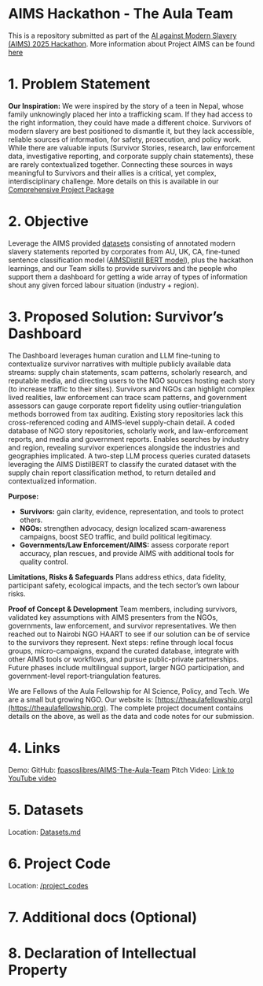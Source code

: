 # AIMS Hackathon - The Aula Team
This is a repository submitted as part of the [AI against Modern Slavery (AIMS) 2025 Hackathon](https://fundacionpasoslibres.org/aimshackathon/). More information about Project AIMS can be found [here](https://mila.quebec/en/ai4humanity/applied-projects/ai-against-modern-slavery-aims) 

# 1. Problem Statement
**Our Inspiration:** We were inspired by the story of a teen in Nepal, whose family unknowingly placed her into a trafficking scam. If they had access to the right information, they could have made a different choice. Survivors of modern slavery are best positioned to dismantle it, but they lack accessible, reliable sources of information, for safety, prosecution, and policy work. While there are valuable inputs (Survivor Stories, research, law enforcement data, investigative reporting, and corporate supply chain statements), these are rarely contextualized together. Connecting these sources in ways meaningful to Survivors and their allies is a critical, yet complex, interdisciplinary challenge. More details on this is available in our [Comprehensive Project Package](https://docs.google.com/document/d/1XHIeXFmLmgJpv0eQgUcmSxohnS3R_VdLYIkxXgXDHVc/edit?tab=t.0)

# 2. Objective
Leverage the AIMS provided [datasets](https://huggingface.co/datasets/mila-ai4h/AIMS.au/tree/main) consisting of annotated modern slavery statements reported by corporates from AU, UK, CA, fine-tuned sentence classification model ([AIMSDistill BERT model](https://github.com/mila-ai4h/ai4h_aims-au/tree/main/AIMSDistill)), plus the hackathon learnings, and our Team skills to provide survivors and the people who support them a dashboard for getting a wide array of types of information shout any given forced labour situation (industry + region). 

# 3. Proposed Solution: Survivor’s Dashboard
The Dashboard leverages human curation and LLM fine-tuning to contextualize survivor narratives with multiple publicly available data streams: supply chain statements, scam patterns, scholarly research, and reputable media, and directing users to the NGO sources hosting each story (to increase traffic to their sites). Survivors and NGOs can highlight complex lived realities, law enforcement can trace scam patterns, and government assessors can gauge corporate report fidelity using outlier-triangulation methods borrowed from tax auditing. Existing story repositories lack this cross-referenced coding and AIMS-level supply-chain detail. A coded database of NGO story repositories, scholarly work, and law-enforcement reports, and media and government reports. Enables searches by industry and region, revealing survivor experiences alongside the industries and geographies implicated. A two-step LLM process queries curated datasets leveraging the AIMS DistilBERT to classify the curated dataset with the supply chain report classification method, to return detailed and contextualized information. 

**Purpose:** 
- **Survivors:** gain clarity, evidence, representation, and tools to protect others.
- **NGOs:** strengthen advocacy, design localized scam-awareness campaigns, boost SEO traffic, and build political legitimacy.
- **Governments/Law Enforcement/AIMS:** assess corporate report accuracy, plan rescues, and provide AIMS with additional tools for quality control.

**Limitations, Risks & Safeguards**
Plans address ethics, data fidelity, participant safety, ecological impacts, and the tech sector’s own labour risks.

**Proof of Concept & Development**
Team members, including survivors, validated key assumptions with AIMS presenters from the NGOs, governments, law enforcement, and survivor representatives. We then reached out to Nairobi NGO HAART to see if our solution can be of service to the survivors they represent. Next steps: refine through local focus groups, micro-campaigns, expand the curated database, integrate with other AIMS tools or workflows, and pursue public-private partnerships. Future phases include multilingual support, larger NGO participation, and government-level report-triangulation features.

We are Fellows of the Aula Fellowship for AI Science, Policy, and Tech. We are a small but growing NGO. Our website is: [https://theaulafellowship.org](https://theaulafellowship.org). The complete project document contains details on the above, as well as the data and code notes for our submission. 

# 4. Links
Demo: 
GitHub: [fpasoslibres/AIMS-The-Aula-Team](https://github.com/varshak97/AIMS25-The-Aula-Team) 
Pitch Video: [Link to YouTube video](https://youtu.be/6Ox5CZ0LexA) 

# 5. Datasets
Location: [Datasets.md](https://github.com/varshak97/AIMS25-The-Aula-Team/blob/main/Datasets.md)

# 6. Project Code
Location: [/project_codes](https://github.com/varshak97/AIMS25-The-Aula-Team/tree/main/project_codes)

# 7. Additional docs (Optional)


# 8. Declaration of Intellectual Property
